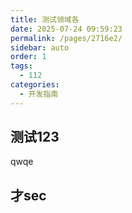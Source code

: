 ```yaml
---
title: 测试领域各
date: 2025-07-24 09:59:23
permalink: /pages/2716e2/
sidebar: auto
order: 1
tags: 
  - 112
categories: 
  - 开发指南
---
```


## 测试123





qwqe



## 才sec

